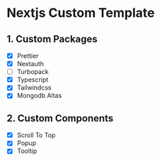 # Nextjs Custom Template

## 1. Custom Packages

- [x] Prettier
- [x] Nextauth
- [ ] Turbopack
- [x] Typescript
- [x] Tailwindcss
- [x] Mongodb Altas

## 2. Custom Components

- [x] Scroll To Top
- [x] Popup
- [x] Tooltip
